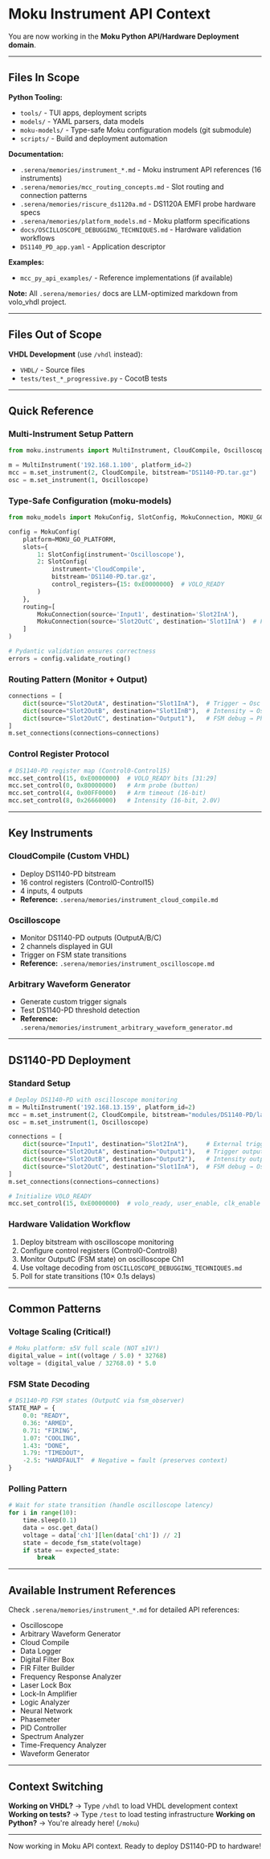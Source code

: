 # Moku Instrument API Context

You are now working in the **Moku Python API/Hardware Deployment domain**.

---

## Files In Scope

**Python Tooling:**
- `tools/` - TUI apps, deployment scripts
- `models/` - YAML parsers, data models
- `moku-models/` - Type-safe Moku configuration models (git submodule)
- `scripts/` - Build and deployment automation

**Documentation:**
- `.serena/memories/instrument_*.md` - Moku instrument API references (16 instruments)
- `.serena/memories/mcc_routing_concepts.md` - Slot routing and connection patterns
- `.serena/memories/riscure_ds1120a.md` - DS1120A EMFI probe hardware specs
- `.serena/memories/platform_models.md` - Moku platform specifications
- `docs/OSCILLOSCOPE_DEBUGGING_TECHNIQUES.md` - Hardware validation workflows
- `DS1140_PD_app.yaml` - Application descriptor

**Examples:**
- `mcc_py_api_examples/` - Reference implementations (if available)

**Note:** All `.serena/memories/` docs are LLM-optimized markdown from volo_vhdl project.

---

## Files Out of Scope

**VHDL Development** (use `/vhdl` instead):
- `VHDL/` - Source files
- `tests/test_*_progressive.py` - CocotB tests

---

## Quick Reference

### Multi-Instrument Setup Pattern
```python
from moku.instruments import MultiInstrument, CloudCompile, Oscilloscope

m = MultiInstrument('192.168.1.100', platform_id=2)
mcc = m.set_instrument(2, CloudCompile, bitstream="DS1140-PD.tar.gz")
osc = m.set_instrument(1, Oscilloscope)
```

### Type-Safe Configuration (moku-models)
```python
from moku_models import MokuConfig, SlotConfig, MokuConnection, MOKU_GO_PLATFORM

config = MokuConfig(
    platform=MOKU_GO_PLATFORM,
    slots={
        1: SlotConfig(instrument='Oscilloscope'),
        2: SlotConfig(
            instrument='CloudCompile',
            bitstream='DS1140-PD.tar.gz',
            control_registers={15: 0xE0000000}  # VOLO_READY
        )
    },
    routing=[
        MokuConnection(source='Input1', destination='Slot2InA'),
        MokuConnection(source='Slot2OutC', destination='Slot1InA')  # FSM debug
    ]
)

# Pydantic validation ensures correctness
errors = config.validate_routing()
```

### Routing Pattern (Monitor + Output)
```python
connections = [
    dict(source="Slot2OutA", destination="Slot1InA"),  # Trigger → Osc Ch1
    dict(source="Slot2OutB", destination="Slot1InB"),  # Intensity → Osc Ch2
    dict(source="Slot2OutC", destination="Output1"),   # FSM debug → Physical
]
m.set_connections(connections=connections)
```

### Control Register Protocol
```python
# DS1140-PD register map (Control0-Control15)
mcc.set_control(15, 0xE0000000)  # VOLO_READY bits [31:29]
mcc.set_control(0, 0x80000000)   # Arm probe (button)
mcc.set_control(4, 0x00FF0000)   # Arm timeout (16-bit)
mcc.set_control(8, 0x26660000)   # Intensity (16-bit, 2.0V)
```

---

## Key Instruments

### CloudCompile (Custom VHDL)
- Deploy DS1140-PD bitstream
- 16 control registers (Control0-Control15)
- 4 inputs, 4 outputs
- **Reference:** `.serena/memories/instrument_cloud_compile.md`

### Oscilloscope
- Monitor DS1140-PD outputs (OutputA/B/C)
- 2 channels displayed in GUI
- Trigger on FSM state transitions
- **Reference:** `.serena/memories/instrument_oscilloscope.md`

### Arbitrary Waveform Generator
- Generate custom trigger signals
- Test DS1140-PD threshold detection
- **Reference:** `.serena/memories/instrument_arbitrary_waveform_generator.md`

---

## DS1140-PD Deployment

### Standard Setup
```python
# Deploy DS1140-PD with oscilloscope monitoring
m = MultiInstrument('192.168.13.159', platform_id=2)
mcc = m.set_instrument(2, CloudCompile, bitstream="modules/DS1140-PD/latest/bitstream.tar.gz")
osc = m.set_instrument(1, Oscilloscope)

connections = [
    dict(source="Input1", destination="Slot2InA"),     # External trigger
    dict(source="Slot2OutA", destination="Output1"),   # Trigger output
    dict(source="Slot2OutB", destination="Output2"),   # Intensity output
    dict(source="Slot2OutC", destination="Slot1InA"),  # FSM debug → Osc
]
m.set_connections(connections=connections)

# Initialize VOLO_READY
mcc.set_control(15, 0xE0000000)  # volo_ready, user_enable, clk_enable
```

### Hardware Validation Workflow
1. Deploy bitstream with oscilloscope monitoring
2. Configure control registers (Control0-Control8)
3. Monitor OutputC (FSM state) on oscilloscope Ch1
4. Use voltage decoding from `OSCILLOSCOPE_DEBUGGING_TECHNIQUES.md`
5. Poll for state transitions (10× 0.1s delays)

---

## Common Patterns

### Voltage Scaling (Critical!)
```python
# Moku platform: ±5V full scale (NOT ±1V!)
digital_value = int((voltage / 5.0) * 32768)
voltage = (digital_value / 32768.0) * 5.0
```

### FSM State Decoding
```python
# DS1140-PD FSM states (OutputC via fsm_observer)
STATE_MAP = {
    0.0: "READY",
    0.36: "ARMED",
    0.71: "FIRING",
    1.07: "COOLING",
    1.43: "DONE",
    1.79: "TIMEDOUT",
    -2.5: "HARDFAULT"  # Negative = fault (preserves context)
}
```

### Polling Pattern
```python
# Wait for state transition (handle oscilloscope latency)
for i in range(10):
    time.sleep(0.1)
    data = osc.get_data()
    voltage = data['ch1'][len(data['ch1']) // 2]
    state = decode_fsm_state(voltage)
    if state == expected_state:
        break
```

---

## Available Instrument References

Check `.serena/memories/instrument_*.md` for detailed API references:
- Oscilloscope
- Arbitrary Waveform Generator
- Cloud Compile
- Data Logger
- Digital Filter Box
- FIR Filter Builder
- Frequency Response Analyzer
- Laser Lock Box
- Lock-In Amplifier
- Logic Analyzer
- Neural Network
- Phasemeter
- PID Controller
- Spectrum Analyzer
- Time-Frequency Analyzer
- Waveform Generator

---

## Context Switching

**Working on VHDL?** → Type `/vhdl` to load VHDL development context
**Working on tests?** → Type `/test` to load testing infrastructure
**Working on Python?** → You're already here! (`/moku`)

---

Now working in Moku API context. Ready to deploy DS1140-PD to hardware!
